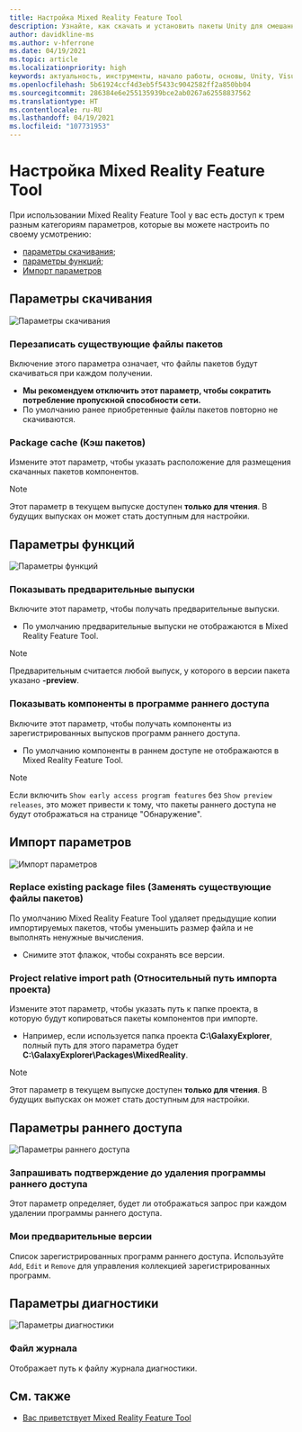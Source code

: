 ```yaml
---
title: Настройка Mixed Reality Feature Tool
description: Узнайте, как скачать и установить пакеты Unity для смешанной реальности с помощью Mixed Reality Feature Tool для разработки решений для HoloLens и виртуальной реальности.
author: davidkline-ms
ms.author: v-hferrone
ms.date: 04/19/2021
ms.topic: article
ms.localizationpriority: high
keywords: актуальность, инструменты, начало работы, основы, Unity, Visual Studio, набор средств, гарнитура смешанной реальности, гарнитура Windows Mixed Reality, гарнитура виртуальной реальности, установка, Windows, HoloLens, эмулятор, Unreal, OpenXR
ms.openlocfilehash: 5b61924ccf4d3eb5f5433c9042582ff2a850bb04
ms.sourcegitcommit: 286384e6e255135939bce2ab0267a62558837562
ms.translationtype: HT
ms.contentlocale: ru-RU
ms.lasthandoff: 04/19/2021
ms.locfileid: "107731953"
---
```

# <a name="configuring-the-mixed-reality-feature-tool"></a>Настройка Mixed Reality Feature Tool

При использовании Mixed Reality Feature Tool у вас есть доступ к трем разным категориям параметров, которые вы можете настроить по своему усмотрению:

* [параметры скачивания](#download-settings);
* [параметры функций](#feature-settings);
* [Импорт параметров](#import-settings)

## <a name="download-settings"></a>Параметры скачивания

![Параметры скачивания](images/FeatureToolSettings-Download.png)

### <a name="overwrite-existing-package-files"></a>Перезаписать существующие файлы пакетов

Включение этого параметра означает, что файлы пакетов будут скачиваться при каждом получении. 

* **Мы рекомендуем отключить этот параметр, чтобы сократить потребление пропускной способности сети.**
* По умолчанию ранее приобретенные файлы пакетов повторно не скачиваются.

### <a name="package-cache"></a>Package cache (Кэш пакетов)

Измените этот параметр, чтобы указать расположение для размещения скачанных пакетов компонентов.

> [!NOTE]
> Этот параметр в текущем выпуске доступен **только для чтения**. В будущих выпусках он может стать доступным для настройки.

## <a name="feature-settings"></a>Параметры функций

![Параметры функций](images/FeatureToolSettings-Feature.png)

### <a name="show-preview-releases"></a>Показывать предварительные выпуски

Включите этот параметр, чтобы получать предварительные выпуски.
* По умолчанию предварительные выпуски не отображаются в Mixed Reality Feature Tool. 

> [!NOTE]
> Предварительным считается любой выпуск, у которого в версии пакета указано **-preview**.

### <a name="show-early-access-program-features"></a>Показывать компоненты в программе раннего доступа

Включите этот параметр, чтобы получать компоненты из зарегистрированных выпусков программ раннего доступа.

* По умолчанию компоненты в раннем доступе не отображаются в Mixed Reality Feature Tool. 

> [!NOTE]
> Если включить `Show early access program features` без `Show preview releases`, это может привести к тому, что пакеты раннего доступа не будут отображаться на странице "Обнаружение".

## <a name="import-settings"></a>Импорт параметров

![Импорт параметров](images/FeatureToolSettings-Import.png)

### <a name="replace-existing-package-files"></a>Replace existing package files (Заменять существующие файлы пакетов)

По умолчанию Mixed Reality Feature Tool удаляет предыдущие копии импортируемых пакетов, чтобы уменьшить размер файла и не выполнять ненужные вычисления. 

* Снимите этот флажок, чтобы сохранять все версии.

### <a name="project-relative-import-path"></a>Project relative import path (Относительный путь импорта проекта)

Измените этот параметр, чтобы указать путь к папке проекта, в которую будут копироваться пакеты компонентов при импорте. 

* Например, если используется папка проекта **C:\GalaxyExplorer**, полный путь для этого параметра будет **C:\GalaxyExplorer\Packages\MixedReality**.

> [!NOTE]
> Этот параметр в текущем выпуске доступен **только для чтения**. В будущих выпусках он может стать доступным для настройки.

## <a name="early-access-settings"></a>Параметры раннего доступа

![Параметры раннего доступа](images/FeatureToolSettings-EarlyAccess.png)
 
### <a name="ask-for-confirmation-before-removing-an-early-access-program"></a>Запрашивать подтверждение до удаления программы раннего доступа

Этот параметр определяет, будет ли отображаться запрос при каждом удалении программы раннего доступа.

### <a name="my-previews"></a>Мои предварительные версии

Список зарегистрированных программ раннего доступа. Используйте `Add`, `Edit` и `Remove` для управления коллекцией зарегистрированных программ.

## <a name="diagnostic-settings"></a>Параметры диагностики

![Параметры диагностики](images/FeatureToolSettings-Diagnostics.png)

### <a name="log-file"></a>Файл журнала

Отображает путь к файлу журнала диагностики.

## <a name="see-also"></a>См. также

- [Вас приветствует Mixed Reality Feature Tool](welcome-to-mr-feature-tool.md)